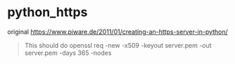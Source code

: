 # python_https

original https://www.piware.de/2011/01/creating-an-https-server-in-python/

> This should do 
 openssl req -new -x509 -keyout server.pem -out server.pem -days 365 -nodes
